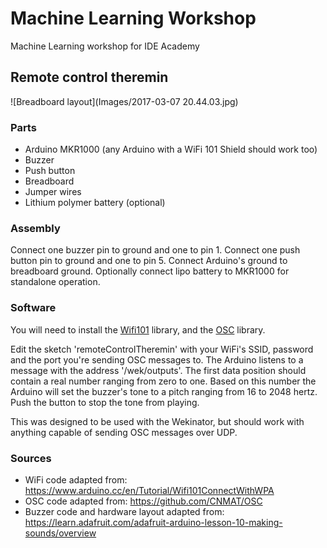 # Machine Learning Workshop

Machine Learning workshop for IDE Academy

## Remote control theremin

![Breadboard layout](Images/2017-03-07 20.44.03.jpg)

### Parts

* Arduino MKR1000 (any Arduino with a WiFi 101 Shield should work too)
* Buzzer
* Push button
* Breadboard
* Jumper wires
* Lithium polymer battery (optional)

### Assembly

Connect one buzzer pin to ground and one to pin 1. Connect one push button pin to ground and one to pin 5. Connect Arduino's ground to breadboard ground. Optionally connect lipo battery to MKR1000 for standalone operation.

### Software

You will need to install the [Wifi101](https://www.arduino.cc/en/Reference/WiFi101) library, and the [OSC](https://github.com/CNMAT/OSC) library.

Edit the sketch 'remoteControlTheremin' with your WiFi's SSID, password and the port you're sending OSC messages to. The Arduino listens to a message with the address '/wek/outputs'. The first data position should contain a real number ranging from zero to one. Based on this number the Arduino will set the buzzer's tone to a pitch ranging from 16 to 2048 hertz. Push the button to stop the tone from playing.

This was designed to be used with the Wekinator, but should work with anything capable of sending OSC messages over UDP.

### Sources

* WiFi code adapted from: https://www.arduino.cc/en/Tutorial/Wifi101ConnectWithWPA
* OSC code adapted from: https://github.com/CNMAT/OSC
* Buzzer code and hardware layout adapted from: https://learn.adafruit.com/adafruit-arduino-lesson-10-making-sounds/overview